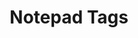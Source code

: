 ---
title: "Notepad Tags"
permalink: /tags/
layout: tags
author_profile: true
sidebar:
    nav: "side"
---